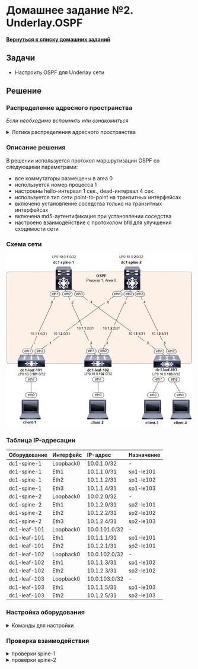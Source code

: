 # Домашнее задание №2. Underlay.OSPF
[**Вернуться к списку домашних заданий**](https://github.com/takmenevag/otus-dc-design/tree/main/labs/)
## Задачи
- Настроить OSPF для Underlay сети

## Решение
### Распределение адресного пространства
_Если необходимо вспомнить или ознакомиться_
<details>
  <summary>Логика распределения адресного пространства </summary>

Блок IP-адресов 10.0.0.0/14 для DC1
- spine-X, leaf-1YY
- блок 10.**0**.0.0/16 - loopback \
  _третий октет - коммутатор, четвертый - номер loopback_
  - loopback**0** spine - 10.1.X.**0**/32
  - loopback**0** leaf - 10.1.1YY.**0**/32
- блок 10.**1**.0.0/16 - транспорт \
 _третий октет - spine, четвертый октет сети по /31_
  - transport spine-**X** - 10.10.**X**.<сеть>/31
- блок 10.**2**.0.0/16 - сервисы
- блок 10.**3**.0.0/16 - резерв
</details>

### Описание решения
В решении используется протокол маршрутизации OSPF со следующими параметрами:
- все коммутаторы размещены в area 0
- используется номер процеcса 1
- настроены hello-интервал 1 сек., dead-интервал 4 сек.
- используется тип сети point-to-point на транзитных интерфейсах 
- включено установление соседства только на транзитных интерфейсах 
- включена md5-аутентификация при установлении соседства
- настроено взаимодействие с протоколом bfd для улучшения сходимости сети

### Cхема сети
![Изображение](https://github.com/takmenevag/otus-dc-design/blob/main/labs/lab2/scheme/lab2_scheme.png "Схема стенда")

### Таблица IP-адресации
|Оборудование	|Интерфейс	|IP-адрес	|Назначение|
|:-|:-|:-|:-|
|dc1-spine-1	|Loopback0	|10.0.1.0/32	|-|
|dc1-spine-1	|Eth1	|10.1.1.0/31	|sp1-le101|
|dc1-spine-1	|Eth2	|10.1.1.2/31	|sp1-le102|
|dc1-spine-1	|Eth3	|10.1.1.4/31	|sp1-le103|
|dc1-spine-2	|Loopback0	|10.0.2.0/32 |-|	
|dc1-spine-2	|Eth1	|10.1.2.0/31	|sp2-le101|
|dc1-spine-2	|Eth2	|10.1.2.2/31	|sp2-le102|
|dc1-spine-2	|Eth3	|10.1.2.4/31	|sp2-le103|
|dc1-leaf-101	|Loopback0	|10.0.101.0/32 |-|
|dc1-leaf-101	|Eth1	|10.1.1.1/31	|sp1-le101|
|dc1-leaf-101	|Eth2	|10.1.2.1/31	|sp2-le101|
|dc1-leaf-102	|Loopback0	|10.0.102.0/32 |-|	
|dc1-leaf-102	|Eth1	|10.1.1.3/31	|sp1-le102|
|dc1-leaf-102	|Eth2	|10.1.2.3/31	|sp2-le102|	
|dc1-leaf-103	|Loopback0	|10.0.103.0/32 |-|	
|dc1-leaf-103	|Eth1	|10.1.1.5/31	|sp1-le103|
|dc1-leaf-103	|Eth2	|10.1.2.5/31	|sp2-le103|

### Настройка оборудования
<details>
  <summary>Команды для настройки </summary>

- spine-1
```
ip routing
```
- spine-2
```
hostname dc1-spine-2
```
- leaf-101
```
hostname dc1-leaf-101
```
- leaf-102
```
hostname dc1-leaf-102
```
- leaf-103
```
hostname dc1-leaf-103
```
</details>

### Проверка взаимодействия

<details>
  <summary>проверки spine-1</summary>
  
```
```
```
```
```
```
</details>

<details>
  <summary>проверки spine-2</summary>
  
```
```
```
```
```
```

<details>
  <summary>проверки leaf-101</summary>
  
```
```
```
```
```
```
</details>

<details>
  <summary>проверки leaf-102</summary>
  
```
```
```
```
```
```
</details>

<details>
  <summary>проверки leaf-103</summary>
  
```
```
```
```
```
```
</details>



### Итоговые конфигурации оборудования
- [dc1-spine-1](https://github.com/takmenevag/otus-dc-design/blob/main/labs/lab1/config/dc1-spine-1.txt)
- [dc1-spine-2](https://github.com/takmenevag/otus-dc-design/blob/main/labs/lab1/config/dc1-spine-2.txt)
- [dc1-leaf-101](https://github.com/takmenevag/otus-dc-design/blob/main/labs/lab1/config/dc1-leaf-101.txt)
- [dc1-leaf-102](https://github.com/takmenevag/otus-dc-design/blob/main/labs/lab1/config/dc1-leaf-102.txt)
- [dc1-leaf-103](https://github.com/takmenevag/otus-dc-design/blob/main/labs/lab1/config/dc1-leaf-103.txt)
---
[**Вернуться к списку домашних заданий**](https://github.com/takmenevag/otus-dc-design/tree/main/labs/)

